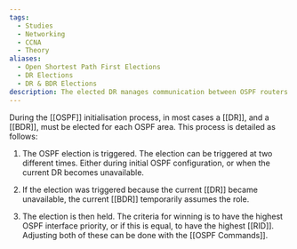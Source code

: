 ```yaml
---
tags:
  - Studies
  - Networking
  - CCNA
  - Theory
aliases:
  - Open Shortest Path First Elections
  - DR Elections
  - DR & BDR Elections
description: The elected DR manages communication between OSPF routers.
---
```

During the [[OSPF]] initialisation process, in most cases a [[DR]], and a [[BDR]], must be elected for each OSPF area. This process is detailed as follows:

1. The OSPF election is triggered. The election can be triggered at two different times. Either during initial OSPF configuration, or when the current DR becomes unavailable.
   
2. If the election was triggered because the current [[DR]] became unavailable, the current [[BDR]] temporarily assumes the role.
   
3. The election is then held. The criteria for winning is to have the highest OSPF interface priority, or if this is equal, to have the highest [[RID]]. Adjusting both of these can be done with the [[OSPF Commands]].